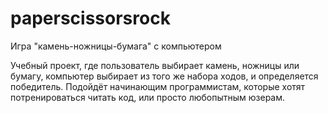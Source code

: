 # paperscissorsrock
Игра "камень-ножницы-бумага" с компьютером

Учебный проект, где пользователь выбирает камень, ножницы или бумагу, компьютер выбирает из того же набора ходов, и определяется победитель. Подойдёт начинающим программистам, которые хотят потренироваться читать код, или просто любопытным юзерам.
